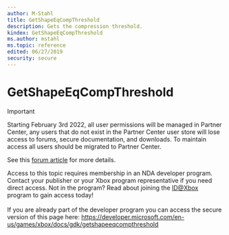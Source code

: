 ```yaml
---
author: M-Stahl
title: GetShapeEqCompThreshold
description: Gets the compression threshold.
kindex: GetShapeEqCompThreshold
ms.author: mstahl
ms.topic: reference
edited: 06/27/2019
security: secure
---
```


# GetShapeEqCompThreshold
> [!IMPORTANT]
> Starting February 3rd 2022, all user permissions will be managed in Partner Center, any users that do not exist in the Partner Center user store will lose access to forums, secure documentation, and downloads. To maintain access all users should be migrated to Partner Center. <p></p>See this <a href="https://forums.xboxlive.com/articles/132187/breaking-change-user-access-for-forums-secure-docu.html">forum article</a> for more details.  

 Access to this topic requires membership in an NDA developer program. Contact your publisher or your Xbox program representative if you need direct access. Not in the program? Read about joining the <a href="https://www.xbox.com/Developers/id">ID@Xbox</a> program to gain access today!  <br/><br/>If you are already part of the developer program you can access the secure version of this page here: <a target="_blank" href="https://developer.microsoft.com/en-us/games/xbox/docs/gdk/getshapeeqcompthreshold">https://developer.microsoft.com/en-us/games/xbox/docs/gdk/getshapeeqcompthreshold</a>
